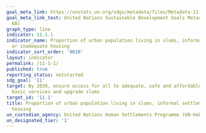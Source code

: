 ```yaml
---
goal_meta_link: https://unstats.un.org/sdgs/metadata/files/Metadata-11-01-01.pdf
goal_meta_link_text: United Nations Sustainable Development Goals Metadata (PDF 93.1
  KB)
graph_type: line
indicator: 11.1.1
indicator_name: Proportion of urban population living in slums, informal settlements
  or inadequate housing
indicator_sort_order: '0010'
layout: indicator
permalink: /11-1-1/
published: true
reporting_status: notstarted
sdg_goal: '11'
target: By 2030, ensure access for all to adequate, safe and affordable housing and
  basic services and upgrade slums
target_id: '11.1'
title: Proportion of urban population living in slums, informal settlements or inadequate
  housing
un_custodian_agency: United Nations Human Settlements Programme (UN-Habitat)
un_designated_tier: '1'
---
```

